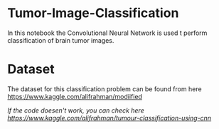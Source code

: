 # Tumor-Image-Classification
In this notebook the Convolutional Neural Network is used t perform classification of brain tumor images.

# Dataset
The dataset for this classification problem can be found from here https://www.kaggle.com/alifrahman/modiified

*If the code doesen't work, you can check here https://www.kaggle.com/alifrahman/tumour-classification-using-cnn*
